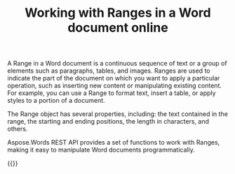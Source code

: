 ﻿---
title: "Working with Ranges in a Word document online"
articleTitle: "Working with Ranges"
linktitle: "Ranges"
type: docs
url: /range/
description: "Insert, edit, delete Ranges in a Word document programmatically via Cloud API."
weight: 160
---

A Range in a Word document is a continuous sequence of text or a group of elements such as paragraphs, tables, and images. Ranges are used to indicate the part of the document on which you want to apply a particular operation, such as inserting new content or manipulating existing content. For example, you can use a Range to format text, insert a table, or apply styles to a portion of a document.

The Range object has several properties, including: the text contained in the range, the starting and ending positions, the length in characters, and others.

Aspose.Words REST API provides a set of functions to work with Ranges, making it easy to manipulate Word documents programmatically.


{{<list-children-pages>}}
